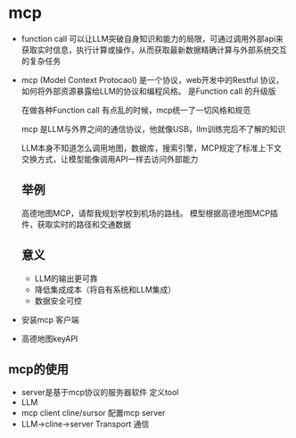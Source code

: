 # mcp
- function call
   可以让LLM突破自身知识和能力的局限，可通过调用外部api来获取实时信息，执行计算或操作，从而获取最新数据精确计算与外部系统交互的复杂任务
- mcp (Model Context Protocaol)
  是一个协议，web开发中的Restful 协议，如何将外部资源暴露给LLM的协议和编程风格。
  是Function call 的升级版

  在做各种Function call 有点乱的时候，mcp统一了一切风格和规范

  mcp 是LLM与外界之间的通信协议，他就像USB，llm训练完后不了解的知识

  LLM本身不知道怎么调用地图，数据库，搜索引擎，MCP规定了标准上下文交换方式，让模型能像调用API一样去访问外部能力

  ## 举例
    高德地图MCP，请帮我规划学校到机场的路线。
    模型根据高德地图MCP插件，获取实时的路径和交通数据
  ## 意义
    - LLM的输出更可靠
    - 降低集成成本（将自有系统和LLM集成）
    - 数据安全可控

- 安装mcp 客户端
- 高德地图keyAPI

## mcp的使用
- server是基于mcp协议的服务器软件
  定义tool
- LLM
- mcp client cline/sursor
  配置mcp server
- LLM->cline->server Transport 通信
